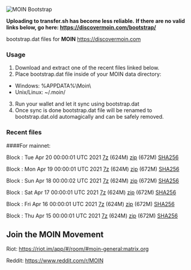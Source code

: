 ![MOIN Bootstrap](https://i.imgur.com/KjM1jMp.jpg)

**Uploading to transfer.sh has become less reliable.**
**If there are no valid links below, go here: https://discovermoin.com/bootstrap/**

bootstrap.dat files for **MOIN** https://discovermoin.com

### Usage

1. Download and extract one of the recent files linked below.
2. Place bootstrap.dat file inside of your MOIN data directory:
 - Windows: %APPDATA%\Moin\
 - Unix/Linux: ~/.moin/
3. Run your wallet and let it sync using bootstrap.dat
4. Once sync is done bootstrap.dat file will be renamed to bootstrap.dat.old automagically and can be safely removed.


### Recent files

####For mainnet:

Block : Tue Apr 20 00:00:01 UTC 2021 [7z](https://transfer.sh/tTa6H/bootstrap.dat.20210420.7z) (624M) [zip](https://transfer.sh/WkJ59/bootstrap.dat.20210420.zip) (672M) [SHA256](https://transfer.sh/RK8kI/sha256.txt)

Block : Mon Apr 19 00:00:01 UTC 2021 [7z](https://transfer.sh/ZdrVY/bootstrap.dat.20210419.7z) (624M) [zip](https://transfer.sh/YQMG5/bootstrap.dat.20210419.zip) (672M) [SHA256](https://transfer.sh/W74Ak/sha256.txt)

Block : Sun Apr 18 00:00:02 UTC 2021 [7z](https://transfer.sh/hXybp/bootstrap.dat.20210418.7z) (624M) [zip](https://transfer.sh/uYmI9/bootstrap.dat.20210418.zip) (672M) [SHA256](https://transfer.sh/11rYLm/sha256.txt)

Block : Sat Apr 17 00:00:01 UTC 2021 [7z](https://transfer.sh/14erkK/bootstrap.dat.20210417.7z) (624M) [zip](https://transfer.sh/rL9Mf/bootstrap.dat.20210417.zip) (672M) [SHA256](https://transfer.sh/vpl51/sha256.txt)

Block : Fri Apr 16 00:00:01 UTC 2021 [7z](https://transfer.sh/5huyo/bootstrap.dat.20210416.7z) (624M) [zip](https://transfer.sh/GRo7P/bootstrap.dat.20210416.zip) (672M) [SHA256](https://transfer.sh/7aY3k/sha256.txt)

Block : Thu Apr 15 00:00:01 UTC 2021 [7z](https://transfer.sh/z5eZf/bootstrap.dat.20210415.7z) (624M) [zip](https://transfer.sh/a0DSN/bootstrap.dat.20210415.zip) (672M) [SHA256](https://transfer.sh/VSA7B/sha256.txt)

## Join the MOIN Movement

Riot: https://riot.im/app/#/room/#moin-general:matrix.org

Reddit: https://www.reddit.com/r/MOIN
